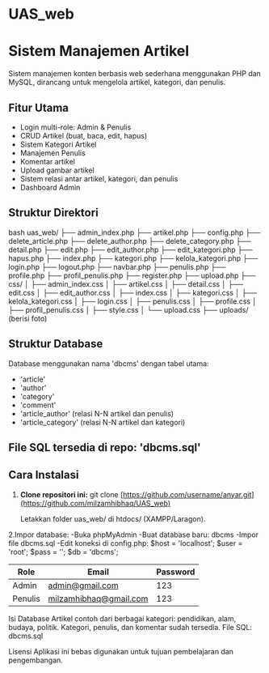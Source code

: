 # UAS_web

# Sistem Manajemen Artikel 

Sistem manajemen konten berbasis web sederhana menggunakan PHP dan MySQL, dirancang untuk mengelola artikel, kategori, dan penulis.

## Fitur Utama

- Login multi-role: Admin & Penulis
- CRUD Artikel (buat, baca, edit, hapus)
- Sistem Kategori Artikel
- Manajemen Penulis
- Komentar artikel
- Upload gambar artikel
- Sistem relasi antar artikel, kategori, dan penulis
- Dashboard Admin
  
## Struktur Direktori

bash
uas_web/
├── admin_index.php
├── artikel.php
├── config.php
├── delete_article.php
├── delete_author.php
├── delete_category.php
├── detail.php
├── edit.php
├── edit_author.php
├── edit_kategori.php
├── hapus.php
├── index.php
├── kategori.php
├── kelola_kategori.php
├── login.php
├── logout.php
├── navbar.php
├── penulis.php
├── profile.php
├── profil_penulis.php
├── register.php
├── upload.php
├── css/
│   ├── admin_index.css
│   ├── artikel.css
│   ├── detail.css
│   ├── edit.css
│   ├── edit_author.css
│   ├── index.css
│   ├── kategori.css
│   ├── kelola_kategori.css
│   ├── login.css
│   ├── penulis.css
│   ├── profile.css
│   ├── profil_penulis.css
│   ├── style.css
│   └── upload.css
├── uploads/
    (berisi foto)

##  Struktur Database

Database menggunakan nama 'dbcms' dengan tabel utama:
- 'article'
- 'author'
- 'category'
- 'comment'
- 'article_author' (relasi N-N artikel dan penulis)
- 'article_category' (relasi N-N artikel dan kategori)

## File SQL tersedia di repo: 'dbcms.sql'


##  Cara Instalasi

1. **Clone repositori ini:**
   git clone [https://github.com/username/anyar.git](https://github.com/milzamhibhaq/UAS_web)

   Letakkan folder uas_web/ di htdocs/ (XAMPP/Laragon).

2.Impor database:
-Buka phpMyAdmin
-Buat database baru: dbcms
-Impor file dbcms.sql
-Edit koneksi di config.php:
$host = 'localhost';
$user = 'root';
$pass = '';
$db   = 'dbcms';

| Role    | Email                                                   | Password |
| ------- | ------------------------------------------------------- | -------- |
| Admin   | [admin@gmail.com](mailto:admin@gmail.com)               | 123    |
| Penulis | [milzamhibhaq@gmail.com](mailto:milzamhibhaq@gmail.com) | 123   |

Isi Database
Artikel contoh dari berbagai kategori: pendidikan, alam, budaya, politik.
Kategori, penulis, dan komentar sudah tersedia.
File SQL: dbcms.sql

Lisensi
Aplikasi ini bebas digunakan untuk tujuan pembelajaran dan pengembangan.

